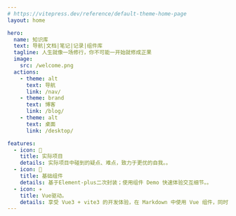 ```yaml
---
# https://vitepress.dev/reference/default-theme-home-page
layout: home

hero:
  name: 知识库
  text: 导航|文档|笔记|记录|组件库
  tagline: 人生就像一场修行，你不可能一开始就修成正果
  image:
    src: /welcome.png
  actions:
    - theme: alt
      text: 导航
      link: /nav/
    - theme: brand
      text: 博客
      link: /blog/
    - theme: alt
      text: 桌面
      link: /desktop/

features:
  - icon: 🔨
    title: 实际项目
    details: 实际项目中碰到的疑点、难点，致力于更优的自我。。
  - icon: 🧩
    title: 基础组件
    details: 基于Element-plus二次封装；使用组件 Demo 快速体验交互细节。。
  - icon: ✈️
    title: Vue驱动。
    details: 享受 Vue3 + vite3 的开发体验，在 Markdown 中使用 Vue 组件，同时可以使用 Vue 来开发自定义主题。
---
```



